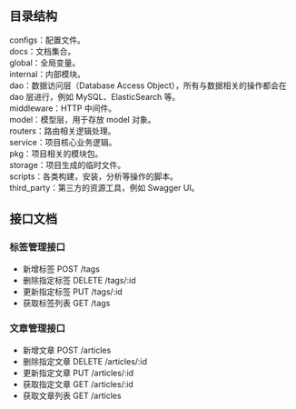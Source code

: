 ## 目录结构
configs：配置文件。       
docs：文档集合。  
global：全局变量。    
internal：内部模块。  
dao：数据访问层（Database Access Object），所有与数据相关的操作都会在 dao 层进行，例如 MySQL、ElasticSearch 等。   
middleware：HTTP 中间件。    
model：模型层，用于存放 model 对象。    
routers：路由相关逻辑处理。   
service：项目核心业务逻辑。   
pkg：项目相关的模块包。   
storage：项目生成的临时文件。  
scripts：各类构建，安装，分析等操作的脚本。   
third_party：第三方的资源工具，例如 Swagger UI。     
## 接口文档
### 标签管理接口
- 新增标签	POST	/tags   
- 删除指定标签	DELETE	/tags/:id   
- 更新指定标签	PUT	/tags/:id   
- 获取标签列表	GET	/tags   
### 文章管理接口
- 新增文章	POST	/articles
- 删除指定文章	DELETE	/articles/:id
- 更新指定文章	PUT	/articles/:id
- 获取指定文章	GET	/articles/:id
- 获取文章列表	GET	/articles